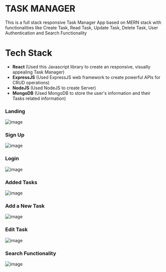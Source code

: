 # TASK MANAGER
This is a full stack responsive Task Manager App based on MERN stack with functionalities like Create Task, Read Task, Update Task, Delete Task, User Authentication and Search Functionality

# Tech Stack
+ **React** (Used this Javascript library to create an responsive, visually appealing Task Manager)
+ **ExpressJS**  (Used ExpressJS web framework to create powerful APIs for CRUD operations)
+ **NodeJS**  (Used NodeJS to create Server)
+ **MongoDB** (Used MongoDB to store the user's information and their Tasks related information)

### Landing
![image](https://github.com/oye-ani/Task_Manager/assets/86822973/c2fda363-1e3d-404c-ae6e-7c7df251c194)
<br>
### Sign Up
![image](https://github.com/oye-ani/Task_Manager/assets/86822973/b9296691-f8a9-4635-a569-d7e48df9d800)
<br>
### Login
![image](https://github.com/oye-ani/Task_Manager/assets/86822973/6003b3f9-533f-4cce-b988-1aa23f444d69)
<br>
### Added Tasks
![image](https://github.com/oye-ani/Task_Manager/assets/86822973/8571f822-eb01-44cc-b89c-d467095e317e)
<br>
### Add a New Task
![image](https://github.com/oye-ani/Task_Manager/assets/86822973/7be4cb56-f3f4-4c4a-81e4-220be0a5e059)
<br>
### Edit Task
![image](https://github.com/oye-ani/Task_Manager/assets/86822973/dde8ea81-17f5-4635-b1f3-965d834413aa)
<br>
### Search Functionality
![image](https://github.com/oye-ani/Task_Manager/assets/86822973/a190d043-11cd-4329-a93f-778131b47dbd)


